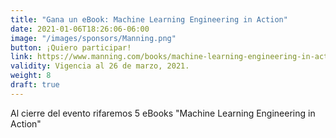 ```yaml
---
title: "Gana un eBook: Machine Learning Engineering in Action"
date: 2021-01-06T18:26:06-06:00
image: "/images/sponsors/Manning.png"
button: ¡Quiero participar!
link: https://www.manning.com/books/machine-learning-engineering-in-action
validity: Vigencia al 26 de marzo, 2021.
weight: 8
draft: true
---
```


Al cierre del evento rifaremos 5 eBooks "Machine Learning Engineering in Action"
